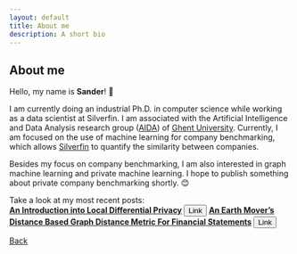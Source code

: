 ```yaml
---
layout: default
title: About me
description: A short bio
---
```


## About me

Hello, my name is **Sander**! :wave:

I am currently doing an industrial Ph.D. in computer science while working as a data scientist at Silverfin. I am associated with the Artificial Intelligence and Data Analysis research group ([AIDA](https://aida.ugent.be/)) of [Ghent University](https://www.ugent.be/en). Currently, I am focused on the use of machine learning for company benchmarking, which allows [Silverfin](https://www.silverfin.com/) to quantify the similarity between companies. 

Besides my focus on company benchmarking, I am also interested in graph machine learning and private machine learning. I hope to publish something about private company benchmarking shortly. :blush:


Take a look at my most recent posts: \
**[An Introduction into Local Differential Privacy](https://medium.com/@sandernoels/an-introduction-into-local-differential-privacy-ecb413f9c9fa)**
[<button class="button button1">Link</button>](https://medium.com/@sandernoels/an-introduction-into-local-differential-privacy-ecb413f9c9fa)
**[An Earth Mover’s Distance Based Graph Distance Metric For Financial Statements](https://medium.com/@sandernoels/an-earth-movers-distance-based-graph-distance-metric-for-financial-statements-1f9ae0594853)**
[<button class="button button1">Link</button>](https://medium.com/@sandernoels/an-earth-movers-distance-based-graph-distance-metric-for-financial-statements-1f9ae0594853)

[Back](./)
